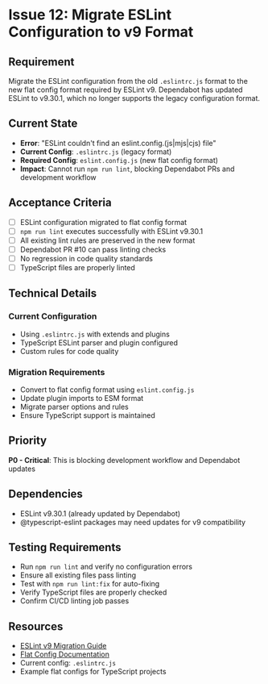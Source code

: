 # Issue 12: Migrate ESLint Configuration to v9 Format

## Requirement
Migrate the ESLint configuration from the old `.eslintrc.js` format to the new flat config format required by ESLint v9. Dependabot has updated ESLint to v9.30.1, which no longer supports the legacy configuration format.

## Current State
- **Error**: "ESLint couldn't find an eslint.config.(js|mjs|cjs) file"
- **Current Config**: `.eslintrc.js` (legacy format)
- **Required Config**: `eslint.config.js` (new flat config format)
- **Impact**: Cannot run `npm run lint`, blocking Dependabot PRs and development workflow

## Acceptance Criteria
- [ ] ESLint configuration migrated to flat config format
- [ ] `npm run lint` executes successfully with ESLint v9.30.1
- [ ] All existing lint rules are preserved in the new format
- [ ] Dependabot PR #10 can pass linting checks
- [ ] No regression in code quality standards
- [ ] TypeScript files are properly linted

## Technical Details
### Current Configuration
- Using `.eslintrc.js` with extends and plugins
- TypeScript ESLint parser and plugin configured
- Custom rules for code quality

### Migration Requirements
- Convert to flat config format using `eslint.config.js`
- Update plugin imports to ESM format
- Migrate parser options and rules
- Ensure TypeScript support is maintained

## Priority
**P0 - Critical**: This is blocking development workflow and Dependabot updates

## Dependencies
- ESLint v9.30.1 (already updated by Dependabot)
- @typescript-eslint packages may need updates for v9 compatibility

## Testing Requirements
- Run `npm run lint` and verify no configuration errors
- Ensure all existing files pass linting
- Test with `npm run lint:fix` for auto-fixing
- Verify TypeScript files are properly checked
- Confirm CI/CD linting job passes

## Resources
- [ESLint v9 Migration Guide](https://eslint.org/docs/latest/use/configure/migration-guide)
- [Flat Config Documentation](https://eslint.org/docs/latest/use/configure/configuration-files)
- Current config: `.eslintrc.js`
- Example flat configs for TypeScript projects